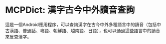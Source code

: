 MCPDict: 漢字古今中外讀音查詢
=============================

這是一個Android應用程序，可以查詢漢字在古今中外多種語言中的讀音（包括中古漢語、普通話、粵語、朝鮮語、越南語、日語），也可以通過這些語言中的讀音來反查漢字。
